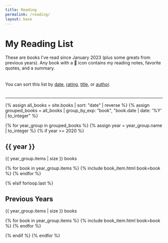 ```yaml
---
title: Reading
permalink: /reading/
layout: base
---
```


<h1>My Reading List</h1>

<p>These are books I've read since January 2023 (plus some greats from previous years).
  Any book with a 📝 icon contains my reading notes, favorite quotes, and a summary.
</p>
<div class="sort-menu">
<p>You can sort this list by
  <a href="#" onclick="showList('date'); return false;">date</a>,
  <a href="#" onclick="showList('rating'); return false;">rating</a>,
  <a href="#" onclick="showList('title'); return false;">title</a>, or
  <a href="#" onclick="showList('author'); return false;">author</a>.
</p>
</div>

<hr/>

<div id="date-list">
{% assign all_books = site.books | sort: "date" | reverse %}
{% assign grouped_books = all_books | group_by_exp: "book", "book.date | date: '%Y' | to_integer" %}

{% for year_group in grouped_books %}
    {% assign year = year_group.name | to_integer %}
    {% if year >= 2020 %}
        <div>
            <h2>{{ year }}</h2>
            <p>{{ year_group.items | size }} books</p>
            <ul class="book-list">
                {% for book in year_group.items %}
                    {% include book_item.html book=book %}
                {% endfor %}
            </ul>
        </div>
    {% elsif forloop.last %}
        <div>
            <h2>Previous Years</h2>
            <p>{{ year_group.items | size }} books</p>
            <ul class="book-list">
                {% for book in year_group.items %}
                    {% include book_item.html book=book %}
                {% endfor %}
            </ul>
        </div>
    {% endif %}
{% endfor %}
</div>

<div id="rating-list" style="display: none;">
  {% assign rated_books = site.books | where_exp: "book", "book.stars" | sort: "stars" | reverse %}
  {% assign unrated_books = site.books | where_exp: "book", "book.stars == nil" %}
  <ul class="book-list">
    {% for book in rated_books %}
      {% include book_item.html book=book %}
    {% endfor %}
    {% for book in unrated_books %}
      {% include book_item.html book=book unrated=true %}
    {% endfor %}
  </ul>
</div>

<div id="title-list" style="display: none;">
  {% assign sorted_books = site.books | sort: "title" %}
  <ul class="book-list">
    {% for book in sorted_books %}
      {% include book_item.html book=book %}
    {% endfor %}
  </ul>
</div>

<div id="author-list" style="display: none;">
  {% assign sorted_books = site.books | sort_natural: "author" %}
  <ul class="book-list">
    {% for book in sorted_books %}
      {% assign words = book.author | split: ' ' %}
      {% assign last_name = words | last %}
      {% include book_item.html book=book last_name=last_name %}
    {% endfor %}
  </ul>
</div>

<style>
  .sort-menu {
    position: sticky;
    top: 0;
    background: var(--minima-background-color);
    padding: 0.5em 0;
  }
  .book-list {
    list-style-type: none;
    padding: 0;
  }
  .book-item {
    display: grid;
    grid-template-columns: auto min-content;
    gap: 10px;
    align-items: start;
    margin-bottom: 10px;
    border-bottom: 1px solid #eee;
    padding-bottom: 10px;
  }
  .book-title-link, .book-title {
    display: block;
    text-decoration: none;
  }
  .book-author {
    display: block;
    font-size: 0.8em;
    color: #999;
  }
  .note-icon {
    font-size: 0.8em;
    color: #4a4a4a;
  }
  .highlight {
    font-weight: bold;
  }
  .book-rating {
    white-space: nowrap;
  }
  .book-rating .currently-reading {
    display: block;
    font-size: 0.8em;
    color: #999;
  }
  .stars {
    color: gold;
  }
</style>

<script>
function showList(listType) {
  document.getElementById('date-list').style.display = 'none';
  document.getElementById('rating-list').style.display = 'none';
  document.getElementById('title-list').style.display = 'none';
  document.getElementById('author-list').style.display = 'none';
  document.getElementById(listType + '-list').style.display = 'block';

  if (listType === 'author') {
    sortAuthorList();
  }
}

function sortAuthorList() {
  var list = document.querySelector("#author-list ul");
  var items = list.querySelectorAll("li");
  var itemsArray = Array.from(items);

  itemsArray.sort(function(a, b) {
    var lastNameA = a.getAttribute('data-last-name').toLowerCase();
    var lastNameB = b.getAttribute('data-last-name').toLowerCase();
    return lastNameA.localeCompare(lastNameB);
  });

  itemsArray.forEach(function(item) {
    list.appendChild(item);
  });
}
</script>
